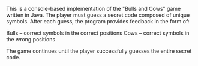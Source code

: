 This is a console-based implementation of the "Bulls and Cows" game written in Java. The player must guess a secret code composed of unique symbols. After each guess, the program provides feedback in the form of:

Bulls – correct symbols in the correct positions
Cows – correct symbols in the wrong positions

The game continues until the player successfully guesses the entire secret code.
